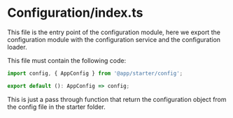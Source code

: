 # Configuration/index.ts

This file is the entry point of the configuration module, here we export the configuration module with the configuration service and the configuration loader.

This file must contain the following code:
```ts
import config, { AppConfig } from '@app/starter/config';

export default (): AppConfig => config;
```
This is just a pass through function that return the configuration object from the config file in the starter folder.

